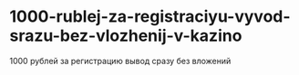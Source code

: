 # 1000-rublej-za-registraciyu-vyvod-srazu-bez-vlozhenij-v-kazino
1000 рублей за регистрацию вывод сразу без вложений
